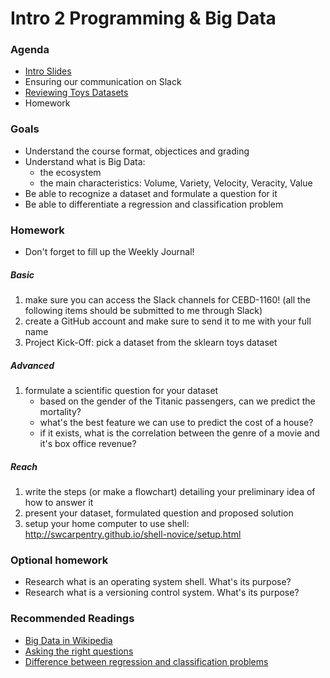# Intro 2 Programming & Big Data

### Agenda
* [Intro Slides](https://drive.google.com/open?id=1Ea1DruKUHzi632g7h51Vg3uPV6Kv5eka)
* Ensuring our communication on Slack
* [Reviewing Toys Datasets](https://scikit-learn.org/stable/datasets/index.html#toy-datasets)
* Homework

### Goals
* Understand the course format, objectices and grading
* Understand what is Big Data:
  * the ecosystem
  * the main characteristics: Volume, Variety, Velocity, Veracity, Value
* Be able to recognize a dataset and formulate a question for it  
* Be able to differentiate a regression and classification problem

### Homework
* Don't forget to fill up the Weekly Journal! 

##### Basic
1. make sure you can access the Slack channels for CEBD-1160! (all the following items should be submitted to me through Slack)
2. create a GitHub account and make sure to send it to me with your full name
3. Project Kick-Off: pick a dataset from the sklearn toys dataset

##### Advanced
1. formulate a scientific question for your dataset
   * based on the gender of the Titanic passengers, can we predict the mortality?
   * what's the best feature we can use to predict the cost of a house?
   * if it exists, what is the correlation between the genre of a movie and it's  box office revenue?
  
##### Reach
1. write the steps (or make a flowchart) detailing your preliminary idea of how to answer it
2. present your dataset, formulated question and proposed solution
3. setup your home computer to use shell: http://swcarpentry.github.io/shell-novice/setup.html

### Optional homework
* Research what is an operating system shell. What's its purpose?
* Research what is a versioning control system. What's its purpose?

### Recommended Readings
* [Big Data in Wikipedia](https://en.wikipedia.org/wiki/Big_data)
* [Asking the right questions](https://towardsdatascience.com/how-to-ask-the-right-questions-as-a-data-scientist-913621907411)
* [Difference between regression and classification problems](https://www.datascience.com/blog/regression-and-classification-machine-learning-algorithms)
